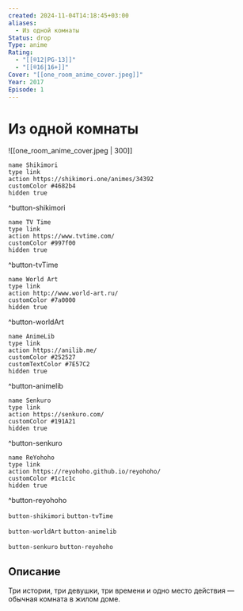 ```yaml
---
created: 2024-11-04T14:18:45+03:00
aliases:
  - Из одной комнаты
Status: drop
Type: anime
Rating:
  - "[[®️12|PG-13]]"
  - "[[®️16|16+]]"
Cover: "[[one_room_anime_cover.jpeg]]"
Year: 2017
Episode: 1
---
```


# Из одной комнаты

![[one_room_anime_cover.jpeg | 300]]

```button
name Shikimori
type link
action https://shikimori.one/animes/34392
customColor #4682b4
hidden true
```
^button-shikimori

```button
name TV Time
type link
action https://www.tvtime.com/
customColor #997f00
hidden true
```
^button-tvTime

```button
name World Art
type link
action http://www.world-art.ru/
customColor #7a0000
hidden true
```
^button-worldArt

```button
name AnimeLib
type link
action https://anilib.me/
customColor #252527
customTextColor #7E57C2
hidden true
```
^button-animelib

```button
name Senkuro
type link
action https://senkuro.com/
customColor #191A21
hidden true
```
^button-senkuro

```button
name ReYohoho
type link
action https://reyohoho.github.io/reyohoho/
customColor #1c1c1c
hidden true
```
^button-reyohoho

`button-shikimori` `button-tvTime`

`button-worldArt` `button-animelib`

`button-senkuro` `button-reyohoho`

## Описание

Три истории, три девушки, три времени и одно место действия — обычная комната в жилом доме.
